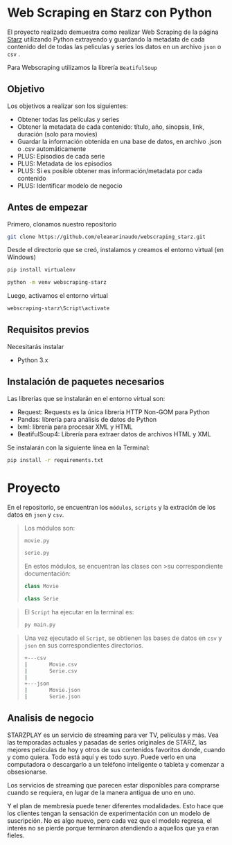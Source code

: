 # Web Scraping en Starz con Python

El proyecto realizado demuestra como realizar Web Scraping de la página [Starz](https://www.starz.com/ar/es/) utilizando Python extrayendo y guardando la metadata de cada contenido del  de todas las peliculas y series los datos en un archivo `json` o `csv` . 

Para Webscraping utilizamos la librería `BeatifulSoup`

## Objetivo
Los objetivos a realizar son los siguientes: 
- Obtener todas las películas y series
- Obtener la metadata de cada contenido: título, año, sinopsis, link, duración (solo para movies)
- Guardar la información obtenida en una base de datos, en archivo .json o .csv automáticamente
- PLUS: Episodios de cada serie
- PLUS: Metadata de los episodios
- PLUS: Si es posible obtener mas información/metadata por cada contenido
- PLUS: Identificar modelo de negocio

## Antes de empezar

Primero, clonamos nuestro repositorio 

```bash
git clone https://github.com/eleanarinaudo/webscraping_starz.git
```
Desde el directorio que se creó, instalamos y creamos el entorno virtual (en Windows)

```bash
pip install virtualenv
```

```bash
python -m venv webscraping-starz
```

Luego, activamos el entorno virtual
```bash
webscraping-starz\Script\activate
```

## Requisitos previos

Necesitarás instalar

- Python 3.x

## Instalación de paquetes necesarios

Las librerías que se instalarán en el entorno virtual son:

- Request: Requests es la única libreria HTTP Non-GOM para Python
- Pandas: librería para análisis de datos de Python
- lxml: librería para procesar XML y HTML
- BeatifulSoup4: Librería para extraer datos de archivos HTML y XML


Se instalarán con la siguiente línea en la Terminal:

```bash 
pip install -r requirements.txt
```

# Proyecto

En el repositorio, se encuentran los `módulos`, `scripts` y la extración de los datos en `json` y `csv`.

>Los módulos son:
>```python
>movie.py
>```
>
>```python
>serie.py
>```
>En estos módulos, se encuentran las clases con >su correspondiente documentación: 
>
>```python
>class Movie
>```
>
>```python
>class Serie
>```

>El `Script` ha ejecutar en la terminal es:
>```bash
>py main.py
>```

>Una vez ejecutado el `Script`, se obtienen las bases de datos en `csv` y `json` en sus correspondientes directorios.
>```bash
>+---csv
>|       Movie.csv
>|       Serie.csv
>|       
>+---json
>|       Movie.json
>|       Serie.json
>```

## Analisis de negocio

STARZPLAY es un servicio de streaming para ver TV, películas y más. Vea las temporadas actuales y pasadas de series originales de STARZ, las mejores películas de hoy y otros de sus contenidos favoritos donde, cuando y como quiera. Todo está aquí y es todo suyo. Puede verlo en una computadora o descargarlo a un teléfono inteligente o tableta y comenzar a obsesionarse.

Los servicios de streaming que parecen estar disponibles para comprarse cuando se requiera, en lugar de la manera antigua de uno en uno.

Y el plan de membresía puede tener diferentes modalidades. Esto hace que los clientes tengan la sensación de experimentación con un modelo de suscripción. No es algo nuevo, pero cada vez que el modelo regresa, el interés no se pierde porque terminaron atendiendo a aquellos que ya eran fieles.












